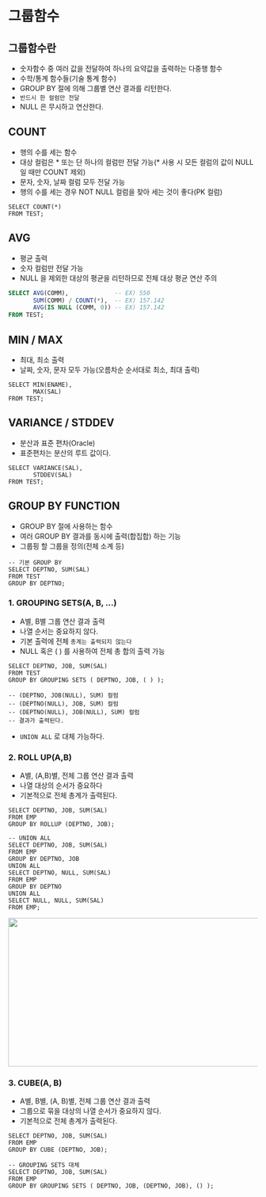 # 그룹함수

## 그룹함수란

- 숫자함수 중 여러 값을 전달하여 하나의 요약값을 출력하는 다중행 함수
- 수학/통계 함수들(기술 통계 함수)
- GROUP BY 절에 의해 그룹별 연산 결과를 리턴한다.
- `반드시 한 컬럼만 전달`
- NULL 은 무시하고 연산한다.

## COUNT

- 행의 수를 세는 함수
- 대상 컬럼은 * 또는 단 하나의 컬럼만 전달 가능(* 사용 시 모든 컬럼의 값이 NULL 일 때만 COUNT 제외)
- 문자, 숫자, 날짜 컬럼 모두 전달 가능
- 행의 수를 세는 경우 NOT NULL 컬럼을 찾아 세는 것이 좋다(PK 컬럼)

```oracle
SELECT COUNT(*)
FROM TEST;
```

## AVG

- 평균 출력
- 숫자 컬럼만 전달 가능
- NULL 을 제외한 대상의 평균을 리턴하므로 전체 대상 평균 연산 주의

```sql
SELECT AVG(COMM),             -- EX) 550
       SUM(COMM) / COUNT(*),  -- EX) 157.142
       AVG(IS NULL (COMM, 0)) -- EX) 157.142
FROM TEST;
```

## MIN / MAX

- 최대, 최소 출력
- 날짜, 숫자, 문자 모두 가능(오름차순 순서대로 최소, 최대 출력)

```oracle
SELECT MIN(ENAME),
       MAX(SAL)
FROM TEST;
```

## VARIANCE / STDDEV

- 분산과 표준 편차(Oracle)
- 표준편차는 분산의 루트 값이다.

```oracle
SELECT VARIANCE(SAL),
       STDDEV(SAL)
FROM TEST;
```

## GROUP BY FUNCTION

- GROUP BY 절에 사용하는 함수
- 여러 GROUP BY 결과를 동시에 출력(합집합) 하는 기능
- 그룹핑 할 그룹을 정의(전체 소계 등)

```oracle
-- 기본 GROUP BY
SELECT DEPTNO, SUM(SAL)
FROM TEST
GROUP BY DEPTNO;
```

### 1. GROUPING SETS(A, B, ...)

- A별, B별 그룹 연산 결과 출력
- 나열 순서는 중요하지 않다.
- 기본 출력에 전체 `총계는 출력되지 않는다`
- NULL 혹은 ( ) 를 사용하여 전체 총 합의 출력 가능

```oracle
SELECT DEPTNO, JOB, SUM(SAL)
FROM TEST
GROUP BY GROUPING SETS ( DEPTNO, JOB, ( ) );

-- (DEPTNO, JOB(NULL), SUM) 컬럼
-- (DEPTNO(NULL), JOB, SUM) 컬럼
-- (DEPTNO(NULL), JOB(NULL), SUM) 컬럼
-- 결과가 출력된다.
```

- `UNION ALL` 로 대체 가능하다.

### 2. ROLL UP(A,B)

- A별, (A,B)별, 전체 그룹 연산 결과 출력
- 나열 대상의 순서가 중요하다
- 기본적으로 전체 총계가 출력된다.

```oracle
SELECT DEPTNO, JOB, SUM(SAL)
FROM EMP
GROUP BY ROLLUP (DEPTNO, JOB);

-- UNION ALL
SELECT DEPTNO, JOB, SUM(SAL)
FROM EMP
GROUP BY DEPTNO, JOB
UNION ALL
SELECT DEPTNO, NULL, SUM(SAL)
FROM EMP
GROUP BY DEPTNO
UNION ALL
SELECT NULL, NULL, SUM(SAL)
FROM EMP;
```

<img src="https://github.com/user-attachments/assets/5e44752b-d7f9-4521-903a-f669c42760bc"  width="600" height="300"/>

### 3. CUBE(A, B)

- A별, B별, (A, B)별, 전체 그룹 연산 결과 출력
- 그룹으로 묶을 대상의 나열 순서가 중요하지 않다.
- 기본적으로 전체 총계가 출력된다.

```oracle
SELECT DEPTNO, JOB, SUM(SAL)
FROM EMP
GROUP BY CUBE (DEPTNO, JOB);

-- GROUPING SETS 대체
SELECT DEPTNO, JOB, SUM(SAL)
FROM EMP
GROUP BY GROUPING SETS ( DEPTNO, JOB, (DEPTNO, JOB), () );
```